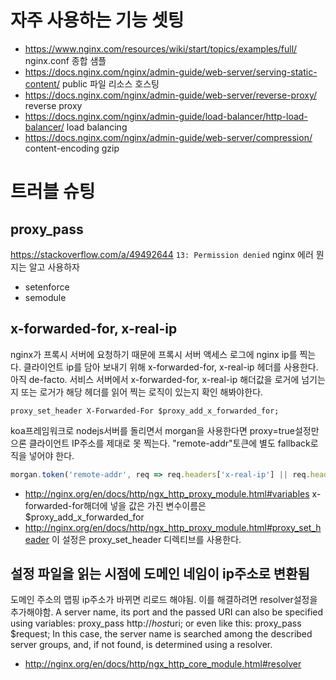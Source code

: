 <!-- TITLE: Nginx -->
<!-- SUBTITLE: Nginx -->

# 자주 사용하는 기능 셋팅
* https://www.nginx.com/resources/wiki/start/topics/examples/full/ nginx.conf 종합 샘플
* https://docs.nginx.com/nginx/admin-guide/web-server/serving-static-content/ public 파일 리소스 호스팅
* https://docs.nginx.com/nginx/admin-guide/web-server/reverse-proxy/ reverse proxy
* https://docs.nginx.com/nginx/admin-guide/load-balancer/http-load-balancer/ load balancing
* https://docs.nginx.com/nginx/admin-guide/web-server/compression/ content-encoding gzip

# 트러블 슈팅
## proxy_pass
https://stackoverflow.com/a/49492644 `13: Permission denied` nginx 에러
뭔지는 알고 사용하자
* setenforce
* semodule
## x-forwarded-for, x-real-ip
nginx가 프록시 서버에 요청하기 때문에 프록시 서버 액세스 로그에 nginx ip를 찍는다.
클라이언트 ip를 담아 보내기 위해 x-forwarded-for, x-real-ip 헤더를 사용한다. 아직 de-facto.
서비스 서버에서 x-forwarded-for, x-real-ip 해더값을 로거에 넘기는지 또는 로거가 해당 헤더를 읽어 찍는 로직이 있는지 확인 해봐야한다.

```text
proxy_set_header X-Forwarded-For $proxy_add_x_forwarded_for;
```

koa프레임워크로 nodejs서버를 돌리면서 morgan을 사용한다면 proxy=true설정만으론 클라이언트 IP주소를 제대로 못 찍는다.
"remote-addr"토큰에 별도 fallback로직을 넣어야 한다.

```javascript
morgan.token('remote-addr', req => req.headers['x-real-ip'] || req.headers['x-forwarded-for'] || req.connection.remoteAddress);
```

* http://nginx.org/en/docs/http/ngx_http_proxy_module.html#variables x-forwarded-for해더에 넣을 값은 가진 변수이름은 $proxy_add_x_forwarded_for
* http://nginx.org/en/docs/http/ngx_http_proxy_module.html#proxy_set_header 이 설정은 proxy_set_header 디렉티브를 사용한다.
## 설정 파일을 읽는 시점에 도메인 네임이 ip주소로 변환됨
도메인 주소의 맵핑 ip주소가 바뀌면 리로드 해야됨. 이를 해결하려면 resolver설정을 추가해야함.
  A server name, its port and the passed URI can also be specified using variables:
  proxy_pass http://$host$uri;
  or even like this:
  proxy_pass $request;
  In this case, the server name is searched among the described server groups, and, if not found, is determined using a resolver.
* http://nginx.org/en/docs/http/ngx_http_core_module.html#resolver
